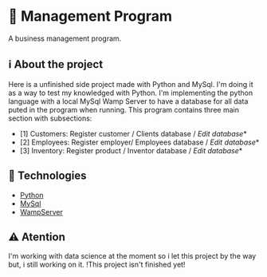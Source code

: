 # 🏬 Management Program

A business management program.

## ℹ️ About the project

Here is a unfinished side project made with Python and MySql. I'm doing it as a way to test my knowledged with Python. I'm implementing the python language with a local MySql Wamp Server to have a database for all data puted in the program when running. This program contains three main section with subsections:

- [1] Customers: Register customer / Clients database / *Edit database**
- [2] Employees: Register employer/ Employees database / *Edit database**
- [3] Inventory: Register product / Inventor database / *Edit database**

## 📝 Technologies

- [Python](https://www.python.org/)
- [MySql](https://www.mysql.com/)
- [WampServer](https://www.wampserver.com/en/)

## ⚠️ Atention

I'm working with data science at the moment so i let this project by the way but, i still working on it. !This project isn't finished yet!
